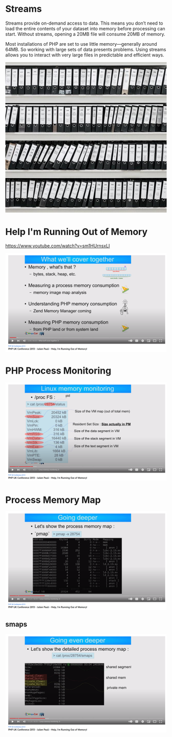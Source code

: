 # Streams

Streams provide on-demand access to data. This means you don’t need to load the entire contents of your dataset into memory before processing can start. Without streams, opening a 20MB file will consume 20MB of memory.

Most installations of PHP are set to use little memory—generally around 64MB. So working with large sets of data presents problems. Using streams allows you to interact with very large files in predictable and efficient ways.

![](book-stream.png)

# Help I'm Running Out of Memory

https://www.youtube.com/watch?v=sm1HUrnsxLI

![](help.png)

# PHP Process Monitoring

![](proc.png)

# Process Memory Map

![](pmap.png)

## smaps

![](smaps.png)
